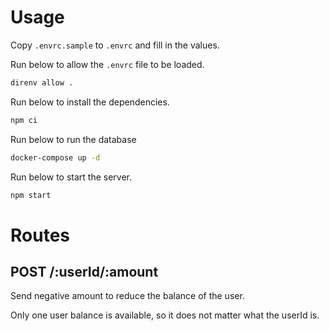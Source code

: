 # Usage

Copy `.envrc.sample` to `.envrc` and fill in the values.


Run below to allow the `.envrc` file to be loaded.
```bash
direnv allow .
```

Run below to install the dependencies.
```bash
npm ci
```

Run below to run the database
```bash
docker-compose up -d
```

Run below to start the server.
```bash
npm start
```

# Routes

## POST /:userId/:amount

Send negative amount to reduce the balance of the user.

Only one user balance is available, so it does not matter what the userId is.
